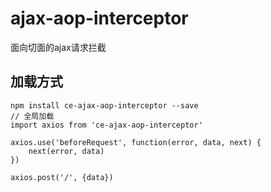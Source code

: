 # ajax-aop-interceptor
面向切面的ajax请求拦截

## 加载方式

```
npm install ce-ajax-aop-interceptor --save
// 全局加载
import axios from 'ce-ajax-aop-interceptor'

axios.use('beforeRequest', function(error, data, next) {
    next(error, data)
})

axios.post('/', {data})


```
